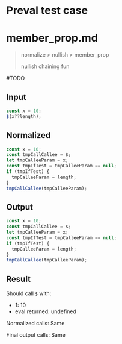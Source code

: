 # Preval test case

# member_prop.md

> normalize > nullish > member_prop
>
> nullish chaining fun

#TODO

## Input

`````js filename=intro
const x = 10;
$(x??length);
`````

## Normalized

`````js filename=intro
const x = 10;
const tmpCallCallee = $;
let tmpCalleeParam = x;
const tmpIfTest = tmpCalleeParam == null;
if (tmpIfTest) {
  tmpCalleeParam = length;
}
tmpCallCallee(tmpCalleeParam);
`````

## Output

`````js filename=intro
const x = 10;
const tmpCallCallee = $;
let tmpCalleeParam = x;
const tmpIfTest = tmpCalleeParam == null;
if (tmpIfTest) {
  tmpCalleeParam = length;
}
tmpCallCallee(tmpCalleeParam);
`````

## Result

Should call `$` with:
 - 1: 10
 - eval returned: undefined

Normalized calls: Same

Final output calls: Same
